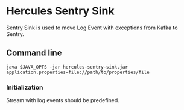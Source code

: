 # Hercules Sentry Sink
Sentry Sink is used to move Log Event with exceptions from Kafka to Sentry.

## Command line
`java $JAVA_OPTS -jar hercules-sentry-sink.jar application.properties=file://path/to/properties/file`

### Initialization
Stream with log events should be predefined.
